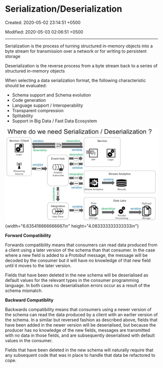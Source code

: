 # Serialization/Deserialization

Created: 2020-05-02 23:14:51 +0500

Modified: 2020-05-03 02:06:51 +0500

---

Serialization is the process of turning structured in-memory objects into a byte stream for transmission over a network or for writing to persistent storage



Deserialization is the reverse process from a byte stream back to a series of structured in-memory objects



When selecting a data serialization format, the following characteristic should be evaluated:
-   Schema support and Schema evolution
-   Code generation
-   Language support / Interoperability
-   Transparent compression
-   Splitability
-   Support in Big Data / Fast Data Ecosystem

![](media/Serialization-Deserialization-image1.png){width="6.635416666666667in" height="4.083333333333333in"}



**Forward Compatibility**

Forwards compatibility means that consumers can read data produced from a client using a later version of the schema than that consumer. In the case where a new field is added to a Protobuf message, the message will be decoded by the consumer but it will have no knowledge of that new field until it moves to the later version.



Fields that have been deleted in the new schema will be deserialised as default values for the relevant types in the consumer programming language. In both cases no deserialisation errors occur as a result of the schema mismatch.



**Backward Compatiblity**

Backwards compatibility means that consumers using a newer version of the schema can read the data produced by a client with an earlier version of the schema. In a similar but reversed fashion as described above, fields that have been added in the newer version will be deserialised, but because the producer has no knowledge of the new fields, messages are transmitted with no data in those fields, and are subsequently deserialised with default values in the consumer.



Fields that have been deleted in the new schema will naturally require that any subsequent code that was in place to handle that data be refactored to cope.

